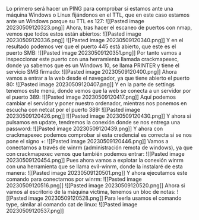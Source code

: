 Lo primero será hacer un PING para comprobar si estamos ante una máquina Windows o Linux fijándonos en el TTL, que en este caso estamos ante un Windows porque su TTL es 127:
![[Pasted image 20230509120323.png]]
Ahora, tras hacer el escaneo de puertos con nmap, vemos que todos estos están abiertos:
![[Pasted image 20230509120336.png]]
![[Pasted image 20230509120340.png]]
Y en el resultado podemos ver que el puerto 445 está abierto, que este es el puerto SMB:
![[Pasted image 20230509120351.png]]
Por tanto vamos a inspeccionar este puerto con una herramienta llamada crackmapexec, donde ya sabemos que es un Windows 10, se llama PRINTER y tiene el servicio SMB firmado:
![[Pasted image 20230509120400.png]]
Ahora vamos a entrar a la web desde el navegador, ya que tiene abierto el puerto 80:
![[Pasted image 20230509120407.png]]
Y en la parte de settings tenemos este menú, donde vemos que la web se conecta a un servidor por el puerto 389:
![[Pasted image 20230509120417.png]]
Aquí podemos cambiar el servidor y poner nuestro ordenador, mientras nos ponemos en escucha con netcat por el puerto 389:
![[Pasted image 20230509120426.png]]
![[Pasted image 20230509120430.png]]
Y ahora si pulsamos en update, tendremos la conexión donde se nos entrega una password:
![[Pasted image 20230509120439.png]]
Y ahora con crackmapexec podemos comprobar si esta credencial es correcta si se nos pone el signo +:
![[Pasted image 20230509120446.png]]
Vamos a conectarnos a través de winrm (administración remota de windows), ya que con crackmapexec vemos que también podemos entrar:
![[Pasted image 20230509120454.png]]
Pues ahora vamos a explotar la conexión winrm con una herramienta que se llama evil-winrm, donde la instalaré de esta manera:
![[Pasted image 20230509120501.png]]
Y ahora ejecutamos este comando para conectarnos por winrm:
![[Pasted image 20230509120516.png]]
![[Pasted image 20230509120520.png]]
Ahora si vamos al escritorio de la máquina víctima, tenemos un bloc de notas:
![[Pasted image 20230509120528.png]]
Para leerla usamos el comando type, similar al comando cat de linux:
![[Pasted image 20230509120537.png]]